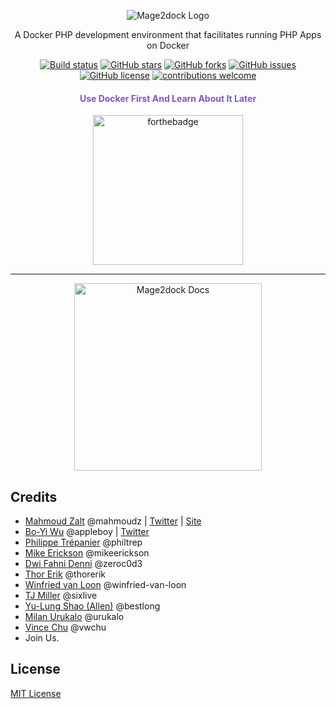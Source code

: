 <p align="center">
    <img src="https://s19.postimg.org/jblfytw9f/mage2dock-logo.jpg" alt="Mage2dock Logo"/>
</p>

<p align="center">A Docker PHP development environment that facilitates running PHP Apps on Docker</p>

<p align="center">
   <a href="https://travis-ci.org/mage2dock/mage2dock"><img src="https://travis-ci.org/mage2dock/mage2dock.svg?branch=master" alt="Build status"></a>
   <a href="https://github.com/mage2dock/mage2dock/stargazers"><img src="https://img.shields.io/github/stars/mage2dock/mage2dock.svg" alt="GitHub stars"></a>
   <a href="https://github.com/mage2dock/mage2dock/network"><img src="https://img.shields.io/github/forks/mage2dock/mage2dock.svg" alt="GitHub forks"></a>
   <a href="https://github.com/mage2dock/mage2dock/issues"><img src="https://img.shields.io/github/issues/mage2dock/mage2dock.svg" alt="GitHub issues"></a>
   <a href="https://raw.githubusercontent.com/mage2dock/mage2dock/master/LICENSE"><img src="https://img.shields.io/badge/license-MIT-blue.svg" alt="GitHub license"></a>
    <a href="http://mage2dock.io/contributing"><img src="https://img.shields.io/badge/contributions-welcome-brightgreen.svg?style=flat" alt="contributions welcome"></a>
</p>

<h4 align="center" style="color:#7d58c2">Use Docker First And Learn About It Later</h4>

<p align="center">
    <a href="https://zalt.me"><img src="http://forthebadge.com/images/badges/built-by-developers.svg" alt="forthebadge" width="240" ></a>
</p>


---

<p align="center">
	<a href="http://mage2dock.io">
	   <img src="https://s19.postimg.org/ecnn9vdw3/Screen_Shot_2017-08-01_at_5.08.54_AM.png" width=300px" alt="Mage2dock Docs"/>
	</a>
</p>


## Credits

- [Mahmoud Zalt](https://github.com/Mahmoudz) @mahmoudz | [Twitter](https://twitter.com/Mahmoud_Zalt) | [Site](http://zalt.me)
- [Bo-Yi Wu](https://github.com/appleboy) @appleboy | [Twitter](https://twitter.com/appleboy)
- [Philippe Trépanier](https://github.com/philtrep) @philtrep
- [Mike Erickson](https://github.com/mikeerickson) @mikeerickson
- [Dwi Fahni Denni](https://github.com/zeroc0d3) @zeroc0d3
- [Thor Erik](https://github.com/thorerik) @thorerik
- [Winfried van Loon](https://github.com/winfried-van-loon) @winfried-van-loon
- [TJ Miller](https://github.com/sixlive) @sixlive
- [Yu-Lung Shao (Allen)](https://github.com/bestlong) @bestlong
- [Milan Urukalo](https://github.com/urukalo) @urukalo
- [Vince Chu](https://github.com/vwchu) @vwchu
- Join Us.

## License

[MIT License](https://github.com/mage2dock/mage2dock/blob/master/LICENSE)
